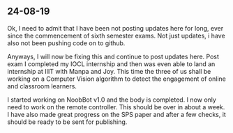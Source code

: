 ## 24-08-19

Ok, I need to admit that I have been not posting updates here for long, ever since the commencement of sixth semester exams. Not just updates, i have also not been pushing code on to github.

Anyways, I will now be fixing this and continue to post updates here. Post exam I completed my IOCL internship and then was even able to land an internship at IIIT with Manpa and Joy. This time the three of us shall be working on a Computer Vision algorithm to detect the engagement of online and classroom learners. 

I started working on NoobBot v1.0 and the body is completed. I now only need to work on the remote controller. This should be over in about a week. I have also made great progress on the SPS paper and after a few checks, it should be ready to be sent for publishing.